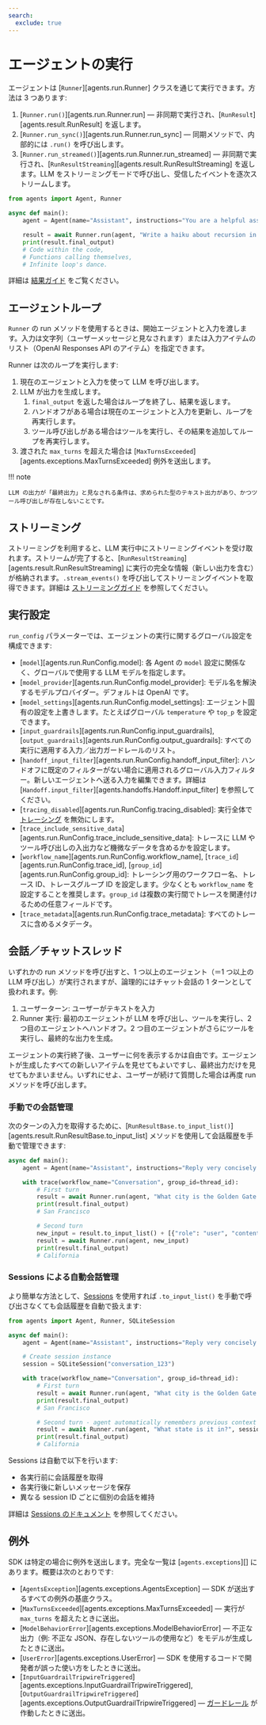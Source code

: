 ```yaml
---
search:
  exclude: true
---
```

# エージェントの実行

エージェントは [`Runner`][agents.run.Runner] クラスを通じて実行できます。方法は 3 つあります:

1. [`Runner.run()`][agents.run.Runner.run] — 非同期で実行され、[`RunResult`][agents.result.RunResult] を返します。  
2. [`Runner.run_sync()`][agents.run.Runner.run_sync] — 同期メソッドで、内部的には `.run()` を呼び出します。  
3. [`Runner.run_streamed()`][agents.run.Runner.run_streamed] — 非同期で実行され、[`RunResultStreaming`][agents.result.RunResultStreaming] を返します。LLM をストリーミングモードで呼び出し、受信したイベントを逐次ストリームします。  

```python
from agents import Agent, Runner

async def main():
    agent = Agent(name="Assistant", instructions="You are a helpful assistant")

    result = await Runner.run(agent, "Write a haiku about recursion in programming.")
    print(result.final_output)
    # Code within the code,
    # Functions calling themselves,
    # Infinite loop's dance.
```

詳細は [結果ガイド](results.md) をご覧ください。

## エージェントループ

`Runner` の run メソッドを使用するときは、開始エージェントと入力を渡します。入力は文字列（ユーザーメッセージと見なされます）または入力アイテムのリスト（OpenAI Responses API のアイテム）を指定できます。

Runner は次のループを実行します:

1. 現在のエージェントと入力を使って LLM を呼び出します。  
2. LLM が出力を生成します。  
    1. `final_output` を返した場合はループを終了し、結果を返します。  
    2. ハンドオフがある場合は現在のエージェントと入力を更新し、ループを再実行します。  
    3. ツール呼び出しがある場合はツールを実行し、その結果を追加してループを再実行します。  
3. 渡された `max_turns` を超えた場合は [`MaxTurnsExceeded`][agents.exceptions.MaxTurnsExceeded] 例外を送出します。  

!!! note

    LLM の出力が「最終出力」と見なされる条件は、求められた型のテキスト出力があり、かつツール呼び出しが存在しないことです。

## ストリーミング

ストリーミングを利用すると、LLM 実行中にストリーミングイベントを受け取れます。ストリームが完了すると、[`RunResultStreaming`][agents.result.RunResultStreaming] に実行の完全な情報（新しい出力を含む）が格納されます。`.stream_events()` を呼び出してストリーミングイベントを取得できます。詳細は [ストリーミングガイド](streaming.md) を参照してください。

## 実行設定

`run_config` パラメーターでは、エージェントの実行に関するグローバル設定を構成できます:

- [`model`][agents.run.RunConfig.model]: 各 Agent の `model` 設定に関係なく、グローバルで使用する LLM モデルを指定します。  
- [`model_provider`][agents.run.RunConfig.model_provider]: モデル名を解決するモデルプロバイダー。デフォルトは OpenAI です。  
- [`model_settings`][agents.run.RunConfig.model_settings]: エージェント固有の設定を上書きします。たとえばグローバル `temperature` や `top_p` を設定できます。  
- [`input_guardrails`][agents.run.RunConfig.input_guardrails], [`output_guardrails`][agents.run.RunConfig.output_guardrails]: すべての実行に適用する入力／出力ガードレールのリスト。  
- [`handoff_input_filter`][agents.run.RunConfig.handoff_input_filter]: ハンドオフに既定のフィルターがない場合に適用されるグローバル入力フィルター。新しいエージェントへ送る入力を編集できます。詳細は [`Handoff.input_filter`][agents.handoffs.Handoff.input_filter] を参照してください。  
- [`tracing_disabled`][agents.run.RunConfig.tracing_disabled]: 実行全体で [トレーシング](tracing.md) を無効にします。  
- [`trace_include_sensitive_data`][agents.run.RunConfig.trace_include_sensitive_data]: トレースに LLM やツール呼び出しの入出力など機微なデータを含めるかを設定します。  
- [`workflow_name`][agents.run.RunConfig.workflow_name], [`trace_id`][agents.run.RunConfig.trace_id], [`group_id`][agents.run.RunConfig.group_id]: トレーシング用のワークフロー名、トレース ID、トレースグループ ID を設定します。少なくとも `workflow_name` を設定することを推奨します。`group_id` は複数の実行間でトレースを関連付けるための任意フィールドです。  
- [`trace_metadata`][agents.run.RunConfig.trace_metadata]: すべてのトレースに含めるメタデータ。  

## 会話／チャットスレッド

いずれかの run メソッドを呼び出すと、1 つ以上のエージェント（＝1 つ以上の LLM 呼び出し）が実行されますが、論理的にはチャット会話の 1 ターンとして扱われます。例:

1. ユーザーターン: ユーザーがテキストを入力  
2. Runner 実行: 最初のエージェントが LLM を呼び出し、ツールを実行し、2 つ目のエージェントへハンドオフ。2 つ目のエージェントがさらにツールを実行し、最終的な出力を生成。  

エージェントの実行終了後、ユーザーに何を表示するかは自由です。エージェントが生成したすべての新しいアイテムを見せてもよいですし、最終出力だけを見せてもかまいません。いずれにせよ、ユーザーが続けて質問した場合は再度 run メソッドを呼び出します。

### 手動での会話管理

次のターンの入力を取得するために、[`RunResultBase.to_input_list()`][agents.result.RunResultBase.to_input_list] メソッドを使用して会話履歴を手動で管理できます:

```python
async def main():
    agent = Agent(name="Assistant", instructions="Reply very concisely.")

    with trace(workflow_name="Conversation", group_id=thread_id):
        # First turn
        result = await Runner.run(agent, "What city is the Golden Gate Bridge in?")
        print(result.final_output)
        # San Francisco

        # Second turn
        new_input = result.to_input_list() + [{"role": "user", "content": "What state is it in?"}]
        result = await Runner.run(agent, new_input)
        print(result.final_output)
        # California
```

### Sessions による自動会話管理

より簡単な方法として、[Sessions](sessions.md) を使用すれば `.to_input_list()` を手動で呼び出さなくても会話履歴を自動で扱えます:

```python
from agents import Agent, Runner, SQLiteSession

async def main():
    agent = Agent(name="Assistant", instructions="Reply very concisely.")

    # Create session instance
    session = SQLiteSession("conversation_123")

    with trace(workflow_name="Conversation", group_id=thread_id):
        # First turn
        result = await Runner.run(agent, "What city is the Golden Gate Bridge in?", session=session)
        print(result.final_output)
        # San Francisco

        # Second turn - agent automatically remembers previous context
        result = await Runner.run(agent, "What state is it in?", session=session)
        print(result.final_output)
        # California
```

Sessions は自動で以下を行います:

- 各実行前に会話履歴を取得  
- 各実行後に新しいメッセージを保存  
- 異なる session ID ごとに個別の会話を維持  

詳細は [Sessions のドキュメント](sessions.md) を参照してください。

## 例外

SDK は特定の場合に例外を送出します。完全な一覧は [`agents.exceptions`][] にあります。概要は次のとおりです:

- [`AgentsException`][agents.exceptions.AgentsException] — SDK が送出するすべての例外の基底クラス。  
- [`MaxTurnsExceeded`][agents.exceptions.MaxTurnsExceeded] — 実行が `max_turns` を超えたときに送出。  
- [`ModelBehaviorError`][agents.exceptions.ModelBehaviorError] — 不正な出力（例: 不正な JSON、存在しないツールの使用など）をモデルが生成したときに送出。  
- [`UserError`][agents.exceptions.UserError] — SDK を使用するコードで開発者が誤った使い方をしたときに送出。  
- [`InputGuardrailTripwireTriggered`][agents.exceptions.InputGuardrailTripwireTriggered], [`OutputGuardrailTripwireTriggered`][agents.exceptions.OutputGuardrailTripwireTriggered] — [ガードレール](guardrails.md) が作動したときに送出。